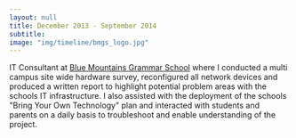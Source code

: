 ```yaml
---
layout: null
title: December 2013 - September 2014
subtitle:
image: "img/timeline/bmgs_logo.jpg"
---
```

IT Consultant at [Blue Mountains Grammar School](http://www.bmgs.nsw.edu.au/) where I conducted a multi campus site wide hardware survey, reconfigured all network devices and produced a written report to highlight potential problem areas with the schools IT infrastructure. I also assisted with the deployment of the schools "Bring Your Own Technology" plan and interacted with students and parents on a daily basis to troubleshoot and enable understanding of the project.